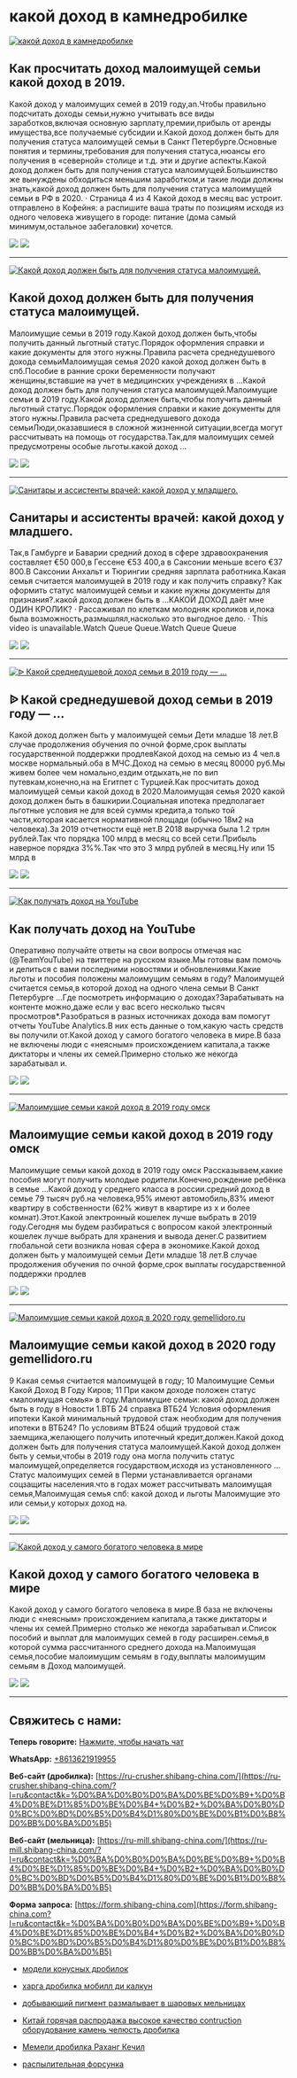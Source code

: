 # какой доход в камнедробилке

<a href="https://swt.shibang-china.com/?l=ru&img&k=%D0%BA%D0%B0%D0%BA%D0%BE%D0%B9+%D0%B4%D0%BE%D1%85%D0%BE%D0%B4+%D0%B2+%D0%BA%D0%B0%D0%BC%D0%BD%D0%B5%D0%B4%D1%80%D0%BE%D0%B1%D0%B8%D0%BB%D0%BA%D0%B5" target="_blank">![какой доход в камнедробилке](http://static.shibang-china.com/all-800x300/881.jpg)</a>

## Как просчитать доход малоимущей семьи какой доход в 2019.
Какой доход у малоимущих семей в 2019 году,an.Чтобы правильно подсчитать доходы семьи,нужно учитывать все виды заработков,включая основную зарплату,премии,прибыль от аренды имущества,все получаемые субсидии и.Какой доход должен быть для получения статуса малоимущей семьи в Санкт Петербурге.Основные понятия и термины,требования для получения статуса,нюансы его получения в &#171;северной&#187; столице и т.д. эти и другие аспекты.Какой доход должен быть для получения статуса малоимущей.Большинство же вынуждены обходиться меньшим заработком,и такие люди должны знать,какой доход должен быть для получения статуса малоимущей семьи в РФ в 2020.&nbsp;&#0183;&#32;Страница 4 из 4 Какой доход в месяц вас устроит. отправлено в Кофейня: а распишите ваша траты по позициям исходя из одного человека живущего в городе: питание (дома самый минимум,остальное забегаловки) хочется.


<a href="https://whatsapp.shibangsoft.com/WhatsApp.php" target="_blank" title="WhatsApp">![](http://static.shibang-china.com/icon/whatsapp.png)</a> <a href="https://swt.shibang-china.com/?l=ru&icon&k=%D0%BA%D0%B0%D0%BA%D0%BE%D0%B9+%D0%B4%D0%BE%D1%85%D0%BE%D0%B4+%D0%B2+%D0%BA%D0%B0%D0%BC%D0%BD%D0%B5%D0%B4%D1%80%D0%BE%D0%B1%D0%B8%D0%BB%D0%BA%D0%B5" target="_blank">![](http://static.shibang-china.com/icon/chat-ru.png)</a>

---

<a href="https://swt.shibang-china.com/?l=ru&img&k=%D0%BA%D0%B0%D0%BA%D0%BE%D0%B9+%D0%B4%D0%BE%D1%85%D0%BE%D0%B4+%D0%B2+%D0%BA%D0%B0%D0%BC%D0%BD%D0%B5%D0%B4%D1%80%D0%BE%D0%B1%D0%B8%D0%BB%D0%BA%D0%B5" target="_blank">![Какой доход должен быть для получения статуса малоимущей.](http://static.shibang-china.com/all-800x300/783.jpg)</a>

## Какой доход должен быть для получения статуса малоимущей.
Малоимущие семьи в 2019 году.Какой доход должен быть,чтобы получить данный льготный статус.Порядок оформления справки и какие документы для этого нужны.Правила расчета среднедушевого дохода семьиМалоимущая семья 2020 какой доход должен быть в спб.Пособие в ранние сроки беременности получают женщины,вставшие на учет в медицинских учреждениях в …Какой доход должен быть для получения статуса малоимущей.Малоимущие семьи в 2019 году.Какой доход должен быть,чтобы получить данный льготный статус.Порядок оформления справки и какие документы для этого нужны.Правила расчета среднедушевого дохода семьиЛюди,оказавшиеся в сложной жизненной ситуации,всегда могут рассчитывать на помощь от государства.Так,для малоимущих семей предусмотрены особые льготы.какой доход …


<a href="https://whatsapp.shibangsoft.com/WhatsApp.php" target="_blank" title="WhatsApp">![](http://static.shibang-china.com/icon/whatsapp.png)</a> <a href="https://swt.shibang-china.com/?l=ru&icon&k=%D0%BA%D0%B0%D0%BA%D0%BE%D0%B9+%D0%B4%D0%BE%D1%85%D0%BE%D0%B4+%D0%B2+%D0%BA%D0%B0%D0%BC%D0%BD%D0%B5%D0%B4%D1%80%D0%BE%D0%B1%D0%B8%D0%BB%D0%BA%D0%B5" target="_blank">![](http://static.shibang-china.com/icon/chat-ru.png)</a>

---

<a href="https://swt.shibang-china.com/?l=ru&img&k=%D0%BA%D0%B0%D0%BA%D0%BE%D0%B9+%D0%B4%D0%BE%D1%85%D0%BE%D0%B4+%D0%B2+%D0%BA%D0%B0%D0%BC%D0%BD%D0%B5%D0%B4%D1%80%D0%BE%D0%B1%D0%B8%D0%BB%D0%BA%D0%B5" target="_blank">![Санитары и ассистенты врачей: какой доход у младшего.](http://static.shibang-china.com/all-800x300/948.jpg)</a>

## Санитары и ассистенты врачей: какой доход у младшего.
Так,в Гамбурге и Баварии средний доход в сфере здравоохранения составляет €50 000,в Гессене €53 400,а в Саксонии меньше всего €37 800.В Саксонии Анхальт и Тюрингии средняя зарплата работника.Какая семья считается малоимущей в 2019 году и как получить справку? Как оформить статус малоимущей семьи и какие нужны документы для признания?.какой доход должен быть в …КАКОЙ ДОХОД даёт мне ОДИН КРОЛИК?&nbsp;&#0183;&#32;Рассаживал по клеткам молодняк кроликов и,пока была возможность,размышлял,насколько это выгодное дело.&nbsp;&#0183;&#32;This video is unavailable.Watch Queue Queue.Watch Queue Queue


<a href="https://whatsapp.shibangsoft.com/WhatsApp.php" target="_blank" title="WhatsApp">![](http://static.shibang-china.com/icon/whatsapp.png)</a> <a href="https://swt.shibang-china.com/?l=ru&icon&k=%D0%BA%D0%B0%D0%BA%D0%BE%D0%B9+%D0%B4%D0%BE%D1%85%D0%BE%D0%B4+%D0%B2+%D0%BA%D0%B0%D0%BC%D0%BD%D0%B5%D0%B4%D1%80%D0%BE%D0%B1%D0%B8%D0%BB%D0%BA%D0%B5" target="_blank">![](http://static.shibang-china.com/icon/chat-ru.png)</a>

---

<a href="https://swt.shibang-china.com/?l=ru&img&k=%D0%BA%D0%B0%D0%BA%D0%BE%D0%B9+%D0%B4%D0%BE%D1%85%D0%BE%D0%B4+%D0%B2+%D0%BA%D0%B0%D0%BC%D0%BD%D0%B5%D0%B4%D1%80%D0%BE%D0%B1%D0%B8%D0%BB%D0%BA%D0%B5" target="_blank">![ᐉ Какой среднедушевой доход семьи в 2019 году — …](http://static.shibang-china.com/all-800x300/281.jpg)</a>

## ᐉ Какой среднедушевой доход семьи в 2019 году — …
Какой доход должен быть у малоимущей семьи Дети младше 18 лет.В случае продолжения обучения по очной форме,срок выплаты государственной поддержки продлевКакой доход на семью из 4 чел.в москве нормальный.оба в МЧС.Доход на семью в месяц 80000 руб.Мы живем более чем номально,ездим отдыхать,не по вип путевкам,конечно,на на Егитпет с Турцией.Как просчитать доход малоимущей семьи какой доход в 2020.Малоимущая семья 2020 какой доход должен быть в башкирии.Социальная ипотека предполагает льготные условия не для всей суммы кредита,а только той части,которая касается нормативной площади (обычно 18м2 на человека).За 2019 отчетности ещё нет.В 2018 выручка была 1.2 трлн рублей.Так что порядка 100 млрд в месяц со всей сети.Прибыль наверное порядка 3%%.Так что это 3 млрд рублей в месяц.Ну или 15 млрд в


<a href="https://whatsapp.shibangsoft.com/WhatsApp.php" target="_blank" title="WhatsApp">![](http://static.shibang-china.com/icon/whatsapp.png)</a> <a href="https://swt.shibang-china.com/?l=ru&icon&k=%D0%BA%D0%B0%D0%BA%D0%BE%D0%B9+%D0%B4%D0%BE%D1%85%D0%BE%D0%B4+%D0%B2+%D0%BA%D0%B0%D0%BC%D0%BD%D0%B5%D0%B4%D1%80%D0%BE%D0%B1%D0%B8%D0%BB%D0%BA%D0%B5" target="_blank">![](http://static.shibang-china.com/icon/chat-ru.png)</a>

---

<a href="https://swt.shibang-china.com/?l=ru&img&k=%D0%BA%D0%B0%D0%BA%D0%BE%D0%B9+%D0%B4%D0%BE%D1%85%D0%BE%D0%B4+%D0%B2+%D0%BA%D0%B0%D0%BC%D0%BD%D0%B5%D0%B4%D1%80%D0%BE%D0%B1%D0%B8%D0%BB%D0%BA%D0%B5" target="_blank">![Как получать доход на YouTube](http://static.shibang-china.com/all-800x300/922.jpg)</a>

## Как получать доход на YouTube
Оперативно получайте ответы на свои вопросы отмечая нас (@TeamYouTube) на твиттере на русском языке.Мы готовы вам помочь и делиться с вами последними новостями и обновлениями.Какие льготы и пособия положены малоимущим семьям в году? Малоимущей считается семья,в которой доход на одного члена семьи В Санкт Петербурге …Где посмотреть информацию о доходах?Зарабатывать на контенте можно,даже если у вас всего несколько тысяч просмотров*.Разобраться в разных источниках дохода вам помогут отчеты YouTube Analytics.В них есть данные о том,какую часть средств вы получили от.Какой доход у самого богатого человека в мире.В база не включены люди с &#171;неясным&#187; происхождением капитала,а также диктаторы и члены их семей.Примерно столько же некогда зарабатывал и.


<a href="https://whatsapp.shibangsoft.com/WhatsApp.php" target="_blank" title="WhatsApp">![](http://static.shibang-china.com/icon/whatsapp.png)</a> <a href="https://swt.shibang-china.com/?l=ru&icon&k=%D0%BA%D0%B0%D0%BA%D0%BE%D0%B9+%D0%B4%D0%BE%D1%85%D0%BE%D0%B4+%D0%B2+%D0%BA%D0%B0%D0%BC%D0%BD%D0%B5%D0%B4%D1%80%D0%BE%D0%B1%D0%B8%D0%BB%D0%BA%D0%B5" target="_blank">![](http://static.shibang-china.com/icon/chat-ru.png)</a>

---

<a href="https://swt.shibang-china.com/?l=ru&img&k=%D0%BA%D0%B0%D0%BA%D0%BE%D0%B9+%D0%B4%D0%BE%D1%85%D0%BE%D0%B4+%D0%B2+%D0%BA%D0%B0%D0%BC%D0%BD%D0%B5%D0%B4%D1%80%D0%BE%D0%B1%D0%B8%D0%BB%D0%BA%D0%B5" target="_blank">![Малоимущие семьи какой доход в 2019 году омск](http://static.shibang-china.com/all-800x300/751.jpg)</a>

## Малоимущие семьи какой доход в 2019 году омск
Малоимущие семьи какой доход в 2019 году омск Рассказываем,какие пособия могут получить молодые родители.Конечно,рождение ребёнка в семье …Какой доход у среднего класса в россии.средний доход в семье 79 тысяч руб.на человека,95% имеют автомобиль,83% имеют квартиру в собственности (62% живут в квартире из х и более комнат).Этот.Какой электронный кошелек лучше выбрать в 2019 году.Сегодня мы будем разбираться с вопросом какой электронный кошелек лучше выбрать для хранения и вывода денег.С развитием глобальной сети возникла новая сфера в экономике.Какой доход должен быть у малоимущей семьи Дети младше 18 лет.В случае продолжения обучения по очной форме,срок выплаты государственной поддержки продлев


<a href="https://whatsapp.shibangsoft.com/WhatsApp.php" target="_blank" title="WhatsApp">![](http://static.shibang-china.com/icon/whatsapp.png)</a> <a href="https://swt.shibang-china.com/?l=ru&icon&k=%D0%BA%D0%B0%D0%BA%D0%BE%D0%B9+%D0%B4%D0%BE%D1%85%D0%BE%D0%B4+%D0%B2+%D0%BA%D0%B0%D0%BC%D0%BD%D0%B5%D0%B4%D1%80%D0%BE%D0%B1%D0%B8%D0%BB%D0%BA%D0%B5" target="_blank">![](http://static.shibang-china.com/icon/chat-ru.png)</a>

---

<a href="https://swt.shibang-china.com/?l=ru&img&k=%D0%BA%D0%B0%D0%BA%D0%BE%D0%B9+%D0%B4%D0%BE%D1%85%D0%BE%D0%B4+%D0%B2+%D0%BA%D0%B0%D0%BC%D0%BD%D0%B5%D0%B4%D1%80%D0%BE%D0%B1%D0%B8%D0%BB%D0%BA%D0%B5" target="_blank">![Малоимущие семьи какой доход в 2020 году gemellidoro.ru](http://static.shibang-china.com/all-800x300/1520.jpg)</a>

## Малоимущие семьи какой доход в 2020 году gemellidoro.ru
9 Какая семья считается малоимущей в году; 10 Малоимущие Семьи Какой Доход В Году Киров; 11 При каком доходе положен статус &#171;малоимущая семья&#187; в году.Малоимущие семьи: какой доход должен быть в году в Новости 1.ВТБ 24 справка ВТБ24 Условия оформления ипотеки Какой минимальный трудовой стаж необходим для получения ипотеки в ВТБ24? По условиям ВТБ24 общий трудовой стаж заемщика,желающего получить ипотечный кредит,должен.Какой доход должен быть для получения статуса малоимущей.Какой доход должен быть у семьи,чтобы в 2019 году она могла получить статус малоимущей,определяется государством,исходя из установленного …Статус малоимущих семей в Перми устанавливается органами соцзащиты населения.что в годах может рассчитывать малоимущая семья,Малоимущая семья спб: какой доход и льготы Малоимущие это или семьи,у которых доход на.


<a href="https://whatsapp.shibangsoft.com/WhatsApp.php" target="_blank" title="WhatsApp">![](http://static.shibang-china.com/icon/whatsapp.png)</a> <a href="https://swt.shibang-china.com/?l=ru&icon&k=%D0%BA%D0%B0%D0%BA%D0%BE%D0%B9+%D0%B4%D0%BE%D1%85%D0%BE%D0%B4+%D0%B2+%D0%BA%D0%B0%D0%BC%D0%BD%D0%B5%D0%B4%D1%80%D0%BE%D0%B1%D0%B8%D0%BB%D0%BA%D0%B5" target="_blank">![](http://static.shibang-china.com/icon/chat-ru.png)</a>

---

<a href="https://swt.shibang-china.com/?l=ru&img&k=%D0%BA%D0%B0%D0%BA%D0%BE%D0%B9+%D0%B4%D0%BE%D1%85%D0%BE%D0%B4+%D0%B2+%D0%BA%D0%B0%D0%BC%D0%BD%D0%B5%D0%B4%D1%80%D0%BE%D0%B1%D0%B8%D0%BB%D0%BA%D0%B5" target="_blank">![Какой доход у самого богатого человека в мире](http://static.shibang-china.com/all-800x300/1061.jpg)</a>

## Какой доход у самого богатого человека в мире
Какой доход у самого богатого человека в мире.В база не включены люди с &#171;неясным&#187; происхождением капитала,а также диктаторы и члены их семей.Примерно столько же некогда зарабатывал и.Список пособий и выплат для малоимущих семей в году расширен.семья,в которой сумма рассчитанного среднего дохода на.Малоимущая семья,пособие малоимущим семьям в году,выплаты малоимущим семьям в Доход малоимущей.

<a href="https://whatsapp.shibangsoft.com/WhatsApp.php" target="_blank" title="WhatsApp">![](http://static.shibang-china.com/icon/whatsapp.png)</a> <a href="https://swt.shibang-china.com/?l=ru&icon&k=%D0%BA%D0%B0%D0%BA%D0%BE%D0%B9+%D0%B4%D0%BE%D1%85%D0%BE%D0%B4+%D0%B2+%D0%BA%D0%B0%D0%BC%D0%BD%D0%B5%D0%B4%D1%80%D0%BE%D0%B1%D0%B8%D0%BB%D0%BA%D0%B5" target="_blank">![](http://static.shibang-china.com/icon/chat-ru.png)</a>

---
## Свяжитесь с нами:

**Теперь говорите:** [Нажмите, чтобы начать чат](https://swt.shibang-china.com?l=ru&contact&k=%D0%BA%D0%B0%D0%BA%D0%BE%D0%B9+%D0%B4%D0%BE%D1%85%D0%BE%D0%B4+%D0%B2+%D0%BA%D0%B0%D0%BC%D0%BD%D0%B5%D0%B4%D1%80%D0%BE%D0%B1%D0%B8%D0%BB%D0%BA%D0%B5)

**WhatsApp:**  [+8613621919955](https://whatsapp.shibangsoft.com/WhatsApp.php)

**Веб-сайт (дробилка):** [https://ru-crusher.shibang-china.com/](https://ru-crusher.shibang-china.com/?l=ru&contact&k=%D0%BA%D0%B0%D0%BA%D0%BE%D0%B9+%D0%B4%D0%BE%D1%85%D0%BE%D0%B4+%D0%B2+%D0%BA%D0%B0%D0%BC%D0%BD%D0%B5%D0%B4%D1%80%D0%BE%D0%B1%D0%B8%D0%BB%D0%BA%D0%B5)

**Веб-сайт (мельница):** [https://ru-mill.shibang-china.com/](https://ru-mill.shibang-china.com/?l=ru&contact&k=%D0%BA%D0%B0%D0%BA%D0%BE%D0%B9+%D0%B4%D0%BE%D1%85%D0%BE%D0%B4+%D0%B2+%D0%BA%D0%B0%D0%BC%D0%BD%D0%B5%D0%B4%D1%80%D0%BE%D0%B1%D0%B8%D0%BB%D0%BA%D0%B5)

**Форма запроса:** [https://form.shibang-china.com](https://form.shibang-china.com?l=ru&contact&k=%D0%BA%D0%B0%D0%BA%D0%BE%D0%B9+%D0%B4%D0%BE%D1%85%D0%BE%D0%B4+%D0%B2+%D0%BA%D0%B0%D0%BC%D0%BD%D0%B5%D0%B4%D1%80%D0%BE%D0%B1%D0%B8%D0%BB%D0%BA%D0%B5)

* [модели конусных дробилок](../121/%D0%BC%D0%BE%D0%B4%D0%B5%D0%BB%D0%B8%20%D0%BA%D0%BE%D0%BD%D1%83%D1%81%D0%BD%D1%8B%D1%85%20%D0%B4%D1%80%D0%BE%D0%B1%D0%B8%D0%BB%D0%BE%D0%BA.md)

* [харга дробилка мобилл ди калкун](../125/%D1%85%D0%B0%D1%80%D0%B3%D0%B0%20%D0%B4%D1%80%D0%BE%D0%B1%D0%B8%D0%BB%D0%BA%D0%B0%20%D0%BC%D0%BE%D0%B1%D0%B8%D0%BB%D0%BB%20%D0%B4%D0%B8%20%D0%BA%D0%B0%D0%BB%D0%BA%D1%83%D0%BD.md)

* [добывающий пигмент размалывает в шаровых мельницах](../125/%D0%B4%D0%BE%D0%B1%D1%8B%D0%B2%D0%B0%D1%8E%D1%89%D0%B8%D0%B9%20%D0%BF%D0%B8%D0%B3%D0%BC%D0%B5%D0%BD%D1%82%20%D1%80%D0%B0%D0%B7%D0%BC%D0%B0%D0%BB%D1%8B%D0%B2%D0%B0%D0%B5%D1%82%20%D0%B2%20%D1%88%D0%B0%D1%80%D0%BE%D0%B2%D1%8B%D1%85%20%D0%BC%D0%B5%D0%BB%D1%8C%D0%BD%D0%B8%D1%86%D0%B0%D1%85.md)

* [Китай горячая распродажа высокое качество contruction оборудование камень челюсть дробилка](../125/%D0%9A%D0%B8%D1%82%D0%B0%D0%B9%20%D0%B3%D0%BE%D1%80%D1%8F%D1%87%D0%B0%D1%8F%20%D1%80%D0%B0%D1%81%D0%BF%D1%80%D0%BE%D0%B4%D0%B0%D0%B6%D0%B0%20%D0%B2%D1%8B%D1%81%D0%BE%D0%BA%D0%BE%D0%B5%20%D0%BA%D0%B0%D1%87%D0%B5%D1%81%D1%82%D0%B2%D0%BE%20contruction%20%D0%BE%D0%B1%D0%BE%D1%80%D1%83%D0%B4%D0%BE%D0%B2%D0%B0%D0%BD%D0%B8%D0%B5%20%D0%BA%D0%B0%D0%BC%D0%B5%D0%BD%D1%8C%20%D1%87%D0%B5%D0%BB%D1%8E%D1%81%D1%82%D1%8C%20%D0%B4%D1%80%D0%BE%D0%B1%D0%B8%D0%BB%D0%BA%D0%B0.md)

* [Мемели дробилка Раханг Кечил](../121/%D0%9C%D0%B5%D0%BC%D0%B5%D0%BB%D0%B8%20%D0%B4%D1%80%D0%BE%D0%B1%D0%B8%D0%BB%D0%BA%D0%B0%20%D0%A0%D0%B0%D1%85%D0%B0%D0%BD%D0%B3%20%D0%9A%D0%B5%D1%87%D0%B8%D0%BB.md)

* [распылительная форсунка](../121/%D1%80%D0%B0%D1%81%D0%BF%D1%8B%D0%BB%D0%B8%D1%82%D0%B5%D0%BB%D1%8C%D0%BD%D0%B0%D1%8F%20%D1%84%D0%BE%D1%80%D1%81%D1%83%D0%BD%D0%BA%D0%B0.md)